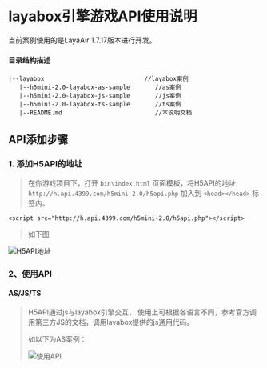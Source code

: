 # layabox引擎游戏API使用说明

当前案例使用的是LayaAir 1.7.17版本进行开发。

#### 目录结构描述

	|--layabox                            //layabox案例
	   |--h5mini-2.0-layabox-as-sample       //as案例
	   |--h5mini-2.0-layabox-js-sample       //js案例
	   |--h5mini-2.0-layabox-ts-sample       //ts案例
	   |--README.md                          //本说明文档

## API添加步骤

### 1. 添加H5API的地址

> 在你游戏项目下，打开 `bin\index.html` 页面模板，将H5API的地址 `http://h.api.4399.com/h5mini-2.0/h5api.php` 加入到 `<head></head>` 标签内。
> 
    <script src="http://h.api.4399.com/h5mini-2.0/h5api.php"></script> 
> 
> 如下图
> 
![H5API地址](https://i.imgur.com/303Y654.png)

### 2、使用API

#### AS/JS/TS

> H5API通过js与layabox引擎交互， 使用上可根据各语言不同，参考官方调用第三方JS的文档，调用layabox提供的js通用代码。
> 
> 如以下为AS案例：
> 
> ![使用API](https://i.imgur.com/YJuwqn9.png)